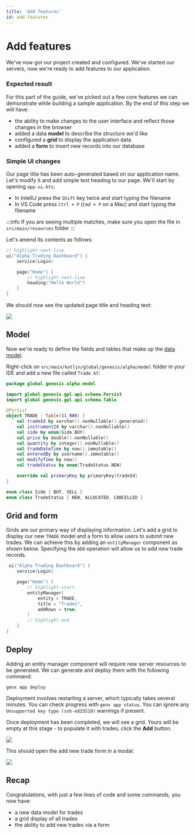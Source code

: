```yaml
---
title: 'Add features'
id: add-features
---
```


# Add features

We've now got our project created and configured. We've started our servers, now we're ready to add features to our application.

### Expected result

For this part of the guide, we've picked out a few core features we can demonstrate while building a sample application. By the end of this step we will have:

- the ability to make changes to the user interface and reflect those changes in the browser
- added a data **model** to describe the structure we'd like
- configured a **grid** to display the application data
- added a **form** to insert new records into our database


### Simple UI changes

Our page title has been auto-generated based on our application name. Let's modify it and add simple text heading to our page. We'll start by opening `app-ui.kts`:

* In IntelliJ press the `Shift` key twice and start typing the filename
* In VS Code press `Ctrl + P` (`Cmd + P` on a Mac) and start typing the filename

:::info
If you are seeing multiple matches, make sure you open the file in `src/main/resources` folder
:::

Let's amend its contents as follows:

```kotlin
// highlight-next-line
ui("Alpha Trading Dashboard") {
    service(Login)

    page("Home") {
        // highlight-next-line
        heading("Hello World")
    }
}
```

We should now see the updated page title and heading text:

![](/img/gpl-seed-start-first-changes.png)

## Model

Now we're ready to define the fields and tables that make up the [data model](../../../getting-started/quick-start/define-the-data-model/).

Right-click on `src/main/kotlin/global/genesis/alpha/model` folder in your IDE and add a new file called `Trade.kt`:

```kotlin
package global.genesis.alpha.model

import global.genesis.gpl.api.schema.Persist
import global.genesis.gpl.api.schema.Table

@Persist
object TRADE : Table(11_000) {
    val tradeId by varchar().nonNullable().generated()
    val instrumentId by varchar().nonNullable()
    val side by enum(Side.BUY)
    val price by double().nonNullable()
    val quantity by integer().nonNullable()
    val tradeDateTime by now().immutable()
    val enteredBy by username().immutable()
    val modifyTime by now()
    val tradeStatus by enum(TradeStatus.NEW)

    override val primaryKey by primaryKey(tradeId)
}

enum class Side { BUY, SELL }
enum class TradeStatus { NEW, ALLOCATED, CANCELLED }
```

## Grid and form

Grids are our primary way of displaying information. Let's add a grid to display our new `TRADE` model and a form to allow users to submit new trades. We can achieve this by adding an `entityManager` component as shown below. Specifying the `ADD` operation will allow us to add new trade records.

```kotlin
 ui("Alpha Trading Dashboard") {
    service(Login)

    page("Home") {
        // highlight-start
        entityManager(
            entity = TRADE, 
            title = "Trades", 
            addRows = true,
        )
        // highlight-end
    }
}
```

## Deploy

Adding an entity manager component will require new server resources to be generated. We can generate and deploy them with the following command:

```shell
genx app deploy
```

Deployment involves restarting a server, which typically takes several minutes. You can check progress with `genx app status`. You can ignore any `Unsupported key type (ssh-ed25519)` warnings if present.

Once deployment has been completed, we will see a grid. Yours will be empty at this stage - to populate it with trades, click the **Add** button.

![](/img/gpl-seed-grid.png)

This should open the add new trade form in a modal:

![](/img/gpl-seed-form.png)

## Recap

Congratulations, with just a few lines of code and some commands, you now have:

- a new data model for trades
- a grid display of all trades
- the ability to add new trades via a form
